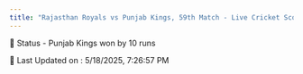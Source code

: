 ```yaml
---
title: "Rajasthan Royals vs Punjab Kings, 59th Match - Live Cricket Score"
---
```


📑 Status - Punjab Kings won by 10 runs

📝 Last Updated on : 5/18/2025, 7:26:57 PM  

